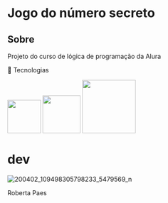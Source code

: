 <h1>Jogo do número secreto </h1>

<h2>Sobre</h2>
<a>Projeto do curso de lógica de programação da Alura</a>

🚀 Tecnologias
<div>
  <img src="https://github.com/devropaes/numeroSecreto/assets/143963091/4bb388da-12e4-483b-8117-e0c9ec6e4461.png" width="75"px/>
  <img src="https://github.com/devropaes/numeroSecreto/assets/143963091/31da45d2-84c2-4909-ac58-9ec01044f9f7"width="85"px/>
  <img src="https://github.com/devropaes/numeroSecreto/assets/143963091/87964e74-2724-4375-aa4a-1ce3e7d96d35"width="120"px/>
    
</div>

# dev

   ![200402_109498305798233_5479569_n](https://github.com/devropaes/numeroSecreto/assets/143963091/bab695fe-3d03-4930-9ac4-efd7d5193f4c) 

Roberta Paes
  
</div>
